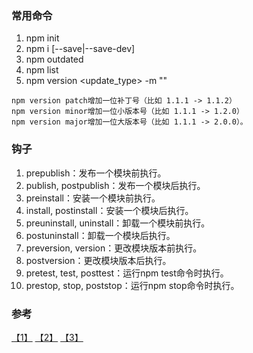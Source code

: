 ### 常用命令
1. npm init
2. npm i  [--save|--save-dev]
3. npm outdated
4. npm list
5. npm version <update_type> -m "<message>"
```
npm version patch增加一位补丁号（比如 1.1.1 -> 1.1.2）
npm version minor增加一位小版本号（比如 1.1.1 -> 1.2.0）
npm version major增加一位大版本号（比如 1.1.1 -> 2.0.0）。
```


### 钩子
1. prepublish：发布一个模块前执行。
2. publish, postpublish：发布一个模块后执行。
3. preinstall：安装一个模块前执行。
4. install, postinstall：安装一个模块后执行。
5. preuninstall, uninstall：卸载一个模块前执行。
6. postuninstall：卸载一个模块后执行。
7. preversion, version：更改模块版本前执行。
8. postversion：更改模块版本后执行。
9. pretest, test, posttest：运行npm test命令时执行。
10. prestop, stop, poststop：运行npm stop命令时执行。


### 参考
[【1】](http://blog.csdn.net/ligang2585116/article/details/47703291) [【2】](http://codecloud.net/12932.html) [【3】](http://www.admin10000.com/document/6736.html)
